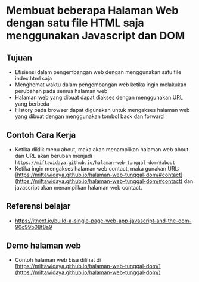 # Membuat beberapa Halaman Web dengan satu file HTML saja menggunakan Javascript dan DOM

## Tujuan
- Efisiensi dalam pengembangan web dengan menggunakan satu file index.html saja
- Menghemat waktu dalam pengembangan web ketika ingin melakukan perubahan pada semua halaman web
- Halaman web yang dibuat dapat diakses dengan menggunakan URL yang berbeda
- History pada browser dapat digunakan untuk mengakses halaman web yang dibuat dengan menggunakan tombol back dan forward

## Contoh Cara Kerja
- Ketika diklik menu about, maka akan menampilkan halaman web about dan URL akan berubah menjadi `https://miftawidaya.github.io/halaman-web-tunggal-dom/#about`
- Ketika ingin mengakses halaman web contact, maka gunakan URL: [https://miftawidaya.github.io/halaman-web-tunggal-dom/#contact](https://miftawidaya.github.io/halaman-web-tunggal-dom/#contact) dan javascript akan menampilkan halaman web contact.

## Referensi belajar
- [https://itnext.io/build-a-single-page-web-app-javascript-and-the-dom-90c99b08f8a9 ](https://itnext.io/build-a-single-page-web-app-javascript-and-the-dom-90c99b08f8a9 )

## Demo halaman web
- Contoh halaman web bisa dilihat di [https://miftawidaya.github.io/halaman-web-tunggal-dom/](https://miftawidaya.github.io/halaman-web-tunggal-dom/)
